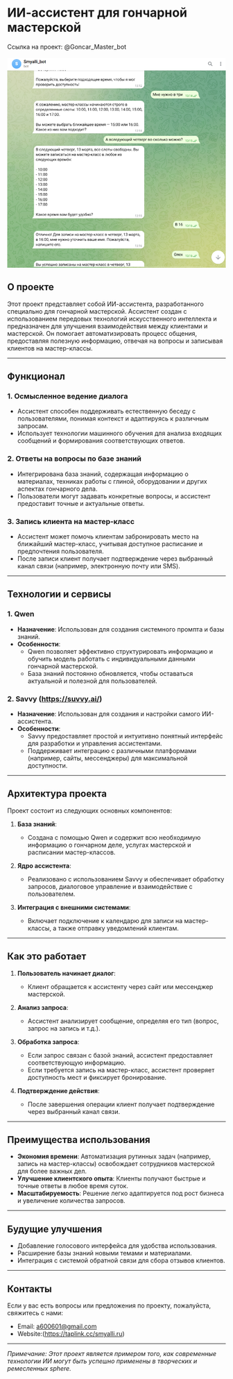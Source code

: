 # ИИ-ассистент для гончарной мастерской

Ссылка на проект: @Goncar_Master_bot

![Иллюстрация к проекту](https://raw.githubusercontent.com/Anna600601/AI_assistent/refs/heads/main/%D1%81%D0%BA%D1%801.png)

## О проекте

Этот проект представляет собой ИИ-ассистента, разработанного специально для гончарной мастерской. Ассистент создан с использованием передовых технологий искусственного интеллекта и предназначен для улучшения взаимодействия между клиентами и мастерской. Он помогает автоматизировать процесс общения, предоставляя полезную информацию, отвечая на вопросы и записывая клиентов на мастер-классы.

---

## Функционал

### 1. **Осмысленное ведение диалога**
   - Ассистент способен поддерживать естественную беседу с пользователями, понимая контекст и адаптируясь к различным запросам.
   - Использует технологии машинного обучения для анализа входящих сообщений и формирования соответствующих ответов.

### 2. **Ответы на вопросы по базе знаний**
   - Интегрирована база знаний, содержащая информацию о материалах, техниках работы с глиной, оборудовании и других аспектах гончарного дела.
   - Пользователи могут задавать конкретные вопросы, и ассистент предоставит точные и актуальные ответы.

### 3. **Запись клиента на мастер-класс**
   - Ассистент может помочь клиентам забронировать место на ближайший мастер-класс, учитывая доступное расписание и предпочтения пользователя.
   - После записи клиент получает подтверждение через выбранный канал связи (например, электронную почту или SMS).

---

## Технологии и сервисы

### 1. **Qwen**
   - **Назначение**: Использован для создания системного промпта и базы знаний.
   - **Особенности**:
     - Qwen позволяет эффективно структурировать информацию и обучить модель работать с индивидуальными данными гончарной мастерской.
     - База знаний постоянно обновляется, чтобы оставаться актуальной и полезной для пользователей.

### 2. **Savvy (https://suvvy.ai/)**
   - **Назначение**: Использован для создания и настройки самого ИИ-ассистента.
   - **Особенности**:
     - Savvy предоставляет простой и интуитивно понятный интерфейс для разработки и управления ассистентами.
     - Поддерживает интеграцию с различными платформами (например, сайты, мессенджеры) для максимальной доступности.

---

## Архитектура проекта

Проект состоит из следующих основных компонентов:

1. **База знаний**:
   - Создана с помощью Qwen и содержит всю необходимую информацию о гончарном деле, услугах мастерской и расписании мастер-классов.

2. **Ядро ассистента**:
   - Реализовано с использованием Savvy и обеспечивает обработку запросов, диалоговое управление и взаимодействие с пользователем.

3. **Интеграция с внешними системами**:
   - Включает подключение к календарю для записи на мастер-классы, а также отправку уведомлений клиентам.

---

## Как это работает

1. **Пользователь начинает диалог**:
   - Клиент обращается к ассистенту через сайт или мессенджер мастерской.

2. **Анализ запроса**:
   - Ассистент анализирует сообщение, определяя его тип (вопрос, запрос на запись и т.д.).

3. **Обработка запроса**:
   - Если запрос связан с базой знаний, ассистент предоставляет соответствующую информацию.
   - Если требуется запись на мастер-класс, ассистент проверяет доступность мест и фиксирует бронирование.

4. **Подтверждение действия**:
   - После завершения операции клиент получает подтверждение через выбранный канал связи.

---

## Преимущества использования

- **Экономия времени**: Автоматизация рутинных задач (например, запись на мастер-классы) освобождает сотрудников мастерской для более важных дел.
- **Улучшение клиентского опыта**: Клиенты получают быстрые и точные ответы в любое время суток.
- **Масштабируемость**: Решение легко адаптируется под рост бизнеса и увеличение количества запросов.

---

## Будущие улучшения

- Добавление голосового интерфейса для удобства использования.
- Расширение базы знаний новыми темами и материалами.
- Интеграция с системой обратной связи для сбора отзывов клиентов.

---

## Контакты

Если у вас есть вопросы или предложения по проекту, пожалуйста, свяжитесь с нами:

- Email: a600601@gmail.com
- Website:(https://taplink.cc/smyalli.ru)

---

*Примечание: Этот проект является примером того, как современные технологии ИИ могут быть успешно применены в творческих и ремесленных sphere.*
